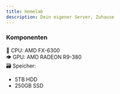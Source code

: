 ```yaml
---
title: Homelab
description: Dein eigener Server, Zuhause
---
```


### Komponenten

🧠 CPU: AMD FX-6300  
👁 GPU: AMD RADEON R9-380  
🗃 Speicher:  
 - 5TB HDD  
 - 250GB SSD
